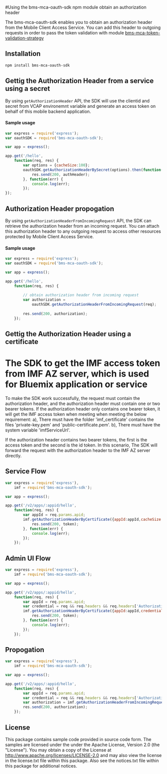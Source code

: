 #Using the bms-mca-oauth-sdk npm module obtain an authorization header

The bms-mca-oauth-sdk enables you to obtain an authorization header from the Mobile Client Access Service. You can add this header to outgoing requests in order to pass the token validation with module [bms-mca-token-validation-strategy](https://www.npmjs.com/package/bms-mca-token-validation-strategy)

## Installation

```bash
npm install bms-mca-oauth-sdk
```

## Gettig the Authorization Header from a service using a secret 

By using `getAuthorizationHeader` API, the SDK will use the clientid and secret from VCAP environemnt variable and generate an access token on behalf of this mobile backend application.

#### Sample usage

```JavaScript
var express = require('express');
var oauthSDK = require('bms-mca-oauth-sdk');

var app = express();

app.get('/hello',
	function(req, res) {
		var options = {cacheSize:100};
		oauthSDK.getAuthorizationHeaderBySecret(options).then(function(authHeader) {
			res.send(200, authHeader);
		}, function(err) {
			console.log(err);
		});
});

```

## Authorization Header propogation

By using `getAuthorizationHeaderFromIncomingRequest` API, the SDK can retrieve the authorization header from an incoming request. You can attach this authorization header to any outgoing request to access other resources protected by Mobile Client Access Service.

#### Sample usage

```JavaScript
var express = require('express');
var oauthSDK = require('bms-mca-oauth-sdk');

var app = express();

app.get('/hello',
	function(req, res) {
		
		// obtain authorization header from incoming request
		var authorization = 
			oauthSDK.getAuthorizationHeaderFromIncomingRequest(req);
		
		res.send(200, authorization);
	});
```

## Gettig the Authorization Header using a certificate 
 
The SDK to get the IMF access token from IMF AZ server, which is used for Bluemix application or service
===
To make the SDK work successfully, the request must contain the authorization header, and the authorization header must contain one or two bearer tokens. If the authorization header only contains one bearer token, it will get the IMF access token when meeting when meeting the below requirement:
a), There must have the folder 'imf_certificate' contains the files 'private-key.pem' and 'public-certificate.pem'.
b), There must have the system variable 'imfServiceUrl'.

If the authorization header contains two bearer tokens, the first is the access token and the second is the id token. In this scenario, The SDK will forward the request with the authorization header to the IMF AZ server directly.


## Service Flow

``` js
var express = require('express'),
    imf = require('bms-mca-oauth-sdk');

var app = express();

app.get('/v2/apps/:appid/hello',
	function(req, res) {
		var appId = req.params.apid;
		imf.getAuthorizationHeaderByCertificate({appId:appId,cacheSize:100}).then(function(token) {
			res.send(200, token);
		}, function(err) {
			console.log(err);
		});
	});

```

## Admin UI Flow
``` js
var express = require('express'),
    imf = require('bms-mca-oauth-sdk');

var app = express();

app.get('/v2/apps/:appid/hello',
	function(req, res) {
		var appId = req.params.apid;
		var credential = req && req.headers && req.headers['Authorization'];
		imf.getAuthorizationHeaderByCertificate({appId:appId,credential:credential,cacheSize:100}).then(function(token) {
			res.send(200, token);
		}, function(err) {
			console.log(err);
		});
	});

```

## Propogation
``` js
var express = require('express'),
    imf = require('bms-mca-oauth-sdk');

var app = express();

app.get('/v2/apps/:appid/hello',
	function(req, res) {
		var appId = req.params.apid;
		var credential = req && req.headers && req.headers['Authorization'];
		var authorization = imf.getAuthorizationHeaderFromIncomingRequest(req);
		res.send(200, authorization);
	});

```

## License
This package contains sample code provided in source code form. The samples are licensed under the under the Apache License, Version 2.0 (the "License").  You may obtain a copy of the License at http://www.apache.org/licenses/LICENSE-2.0 and may also view the license in the license.txt file within this package.  Also see the notices.txt file within this package for additional notices.